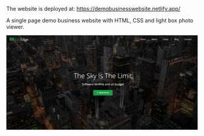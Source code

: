 The website is deployed at: https://demobusinesswebsite.netlify.app/

A single page demo business website with HTML, CSS and light box photo viewer.

![Website Image](./demoBusinessWebsite_highRes.png)

